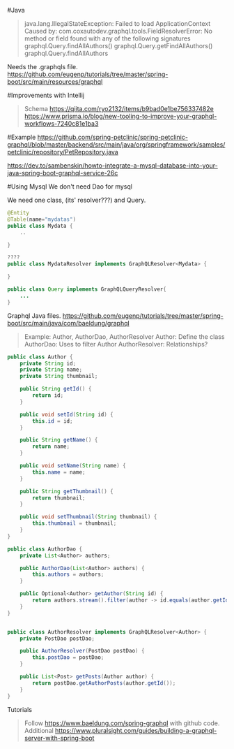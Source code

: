 #Java
> java.lang.IllegalStateException: Failed to load ApplicationContext
	Caused by: com.coxautodev.graphql.tools.FieldResolverError: No method or field found with any of the following signatures 
		graphql.Query.findAllAuthors()
		graphql.Query.getFindAllAuthors()
		graphql.Query.findAllAuthors

Needs the .graphqls file.
https://github.com/eugenp/tutorials/tree/master/spring-boot/src/main/resources/graphql

#Improvements with Intellij
> Schema 
https://qiita.com/ryo2132/items/b9bad0e1be756337482e
https://www.prisma.io/blog/new-tooling-to-improve-your-graphql-workflows-7240c81e1ba3


#Example
https://github.com/spring-petclinic/spring-petclinic-graphql/blob/master/backend/src/main/java/org/springframework/samples/petclinic/repository/PetRepository.java

https://dev.to/sambenskin/howto-integrate-a-mysql-database-into-your-java-spring-boot-graphql-service-26c

#Using Mysql
We don't need Dao for mysql

We need one class, (its' resolver???) and Query.
```java
@Entity
@Table(name="mydatas")
public class Mydata {
    ..

}

????
public class MydataResolver implements GraphQLResolver<Mydata> {

}

public class Query implements GraphQLQueryResolver{
    ...
}
```


Graphql Java files.
https://github.com/eugenp/tutorials/tree/master/spring-boot/src/main/java/com/baeldung/graphql
> Example: Author, AuthorDao, AuthorResolver
	Author: Define the class
	AuthorDao: Uses to filter Author
	AuthorResolver: Relationships?
```java
public class Author {
    private String id;
    private String name;
    private String thumbnail;

    public String getId() {
        return id;
    }

    public void setId(String id) {
        this.id = id;
    }

    public String getName() {
        return name;
    }

    public void setName(String name) {
        this.name = name;
    }

    public String getThumbnail() {
        return thumbnail;
    }

    public void setThumbnail(String thumbnail) {
        this.thumbnail = thumbnail;
    }
}

public class AuthorDao {
    private List<Author> authors;

    public AuthorDao(List<Author> authors) {
        this.authors = authors;
    }

    public Optional<Author> getAuthor(String id) {
        return authors.stream().filter(author -> id.equals(author.getId())).findFirst();
    }
}


public class AuthorResolver implements GraphQLResolver<Author> {
    private PostDao postDao;

    public AuthorResolver(PostDao postDao) {
        this.postDao = postDao;
    }

    public List<Post> getPosts(Author author) {
        return postDao.getAuthorPosts(author.getId());
    }
}
```

Tutorials
> Follow https://www.baeldung.com/spring-graphql
	with github code.
> Additional 
https://www.pluralsight.com/guides/building-a-graphql-server-with-spring-boot	


